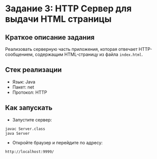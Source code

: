 # Задание 3: HTTP Сервер для выдачи HTML страницы

## Краткое описание задания

Реализовать серверную часть приложения, которая отвечает HTTP-сообщением, содержащим HTML-страницу из файла `index.html`.

## Стек реализации

- Язык: Java
- Пакет: net
- Протокол: HTTP

## Как запускать

* Запустите сервер:

```bash
javac Server.class
java Server
```

* Откройте браузер и перейдите по адресу:

```bash
http://localhost:9999/
```